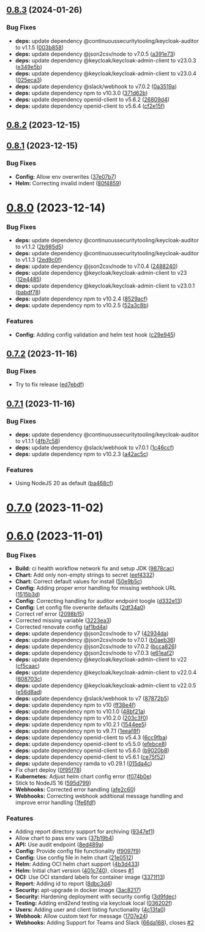 ## [0.8.3](https://github.com/ContinuousSecurityTooling/keycloak-reporter/compare/v0.8.2...v0.8.3) (2024-01-26)


### Bug Fixes

* **deps:** update dependency @continuoussecuritytooling/keycloak-auditor to v1.1.5 ([003b858](https://github.com/ContinuousSecurityTooling/keycloak-reporter/commit/003b858aa36c34900fabe166ab318cd6d08399fe))
* **deps:** update dependency @json2csv/node to v7.0.5 ([a391e73](https://github.com/ContinuousSecurityTooling/keycloak-reporter/commit/a391e73b10c0b89b2ab47b96967e7432cf1821a9))
* **deps:** update dependency @keycloak/keycloak-admin-client to v23.0.3 ([e349e5b](https://github.com/ContinuousSecurityTooling/keycloak-reporter/commit/e349e5b291b133ee3c781be5237f13cd48c87b30))
* **deps:** update dependency @keycloak/keycloak-admin-client to v23.0.4 ([025eca3](https://github.com/ContinuousSecurityTooling/keycloak-reporter/commit/025eca33069909a2897f28f52c948fb7a0aef039))
* **deps:** update dependency @slack/webhook to v7.0.2 ([0a3519a](https://github.com/ContinuousSecurityTooling/keycloak-reporter/commit/0a3519ade828f9c05b963adf894c7ee22b2c6edd))
* **deps:** update dependency npm to v10.3.0 ([371d62b](https://github.com/ContinuousSecurityTooling/keycloak-reporter/commit/371d62bcedc0aea9b878d1432642e9a5c4cfadf9))
* **deps:** update dependency openid-client to v5.6.2 ([26809d4](https://github.com/ContinuousSecurityTooling/keycloak-reporter/commit/26809d4b8d2154bf3f38bb5d004d0d59f754ed7d))
* **deps:** update dependency openid-client to v5.6.4 ([cf2e15f](https://github.com/ContinuousSecurityTooling/keycloak-reporter/commit/cf2e15f3bb85a70157acc2807947320dac5059f6))



## [0.8.2](https://github.com/ContinuousSecurityTooling/keycloak-reporter/compare/v0.8.1...v0.8.2) (2023-12-15)



## [0.8.1](https://github.com/ContinuousSecurityTooling/keycloak-reporter/compare/v0.8.0...v0.8.1) (2023-12-15)


### Bug Fixes

* **Config:** Allow env overwrites ([37e07b7](https://github.com/ContinuousSecurityTooling/keycloak-reporter/commit/37e07b71595b9f52509e207c3ccb9e6d526b6320))
* **Helm:** Correcting invalid indent ([80f4859](https://github.com/ContinuousSecurityTooling/keycloak-reporter/commit/80f485946384aedaa6bfce25178f928b3fb1b96a))



# [0.8.0](https://github.com/ContinuousSecurityTooling/keycloak-reporter/compare/v0.7.2...v0.8.0) (2023-12-14)


### Bug Fixes

* **deps:** update dependency @continuoussecuritytooling/keycloak-auditor to v1.1.2 ([2b985d5](https://github.com/ContinuousSecurityTooling/keycloak-reporter/commit/2b985d5daa4d271bf4a1219b6df71b16515b4106))
* **deps:** update dependency @continuoussecuritytooling/keycloak-auditor to v1.1.3 ([2ed9c0f](https://github.com/ContinuousSecurityTooling/keycloak-reporter/commit/2ed9c0faff14bc7d43b5e739a48e7175c1e74c4c))
* **deps:** update dependency @json2csv/node to v7.0.4 ([2488240](https://github.com/ContinuousSecurityTooling/keycloak-reporter/commit/2488240525fd1d8c20cf5205be50c069e6ac0cd1))
* **deps:** update dependency @keycloak/keycloak-admin-client to v23 ([12e4485](https://github.com/ContinuousSecurityTooling/keycloak-reporter/commit/12e4485a0e4c508cc90fe86d3ab39efb647486ce))
* **deps:** update dependency @keycloak/keycloak-admin-client to v23.0.1 ([babdf78](https://github.com/ContinuousSecurityTooling/keycloak-reporter/commit/babdf78ce6b0f2736ce6703cb83338e37066639b))
* **deps:** update dependency npm to v10.2.4 ([8529acf](https://github.com/ContinuousSecurityTooling/keycloak-reporter/commit/8529acf82bf8ea1581c7510783087ba5d8d45dde))
* **deps:** update dependency npm to v10.2.5 ([52a3c8b](https://github.com/ContinuousSecurityTooling/keycloak-reporter/commit/52a3c8b48cbf0ee0d795aa00a9af36291025ae05))


### Features

* **Config:** Adding config validation and helm test hook ([c29e945](https://github.com/ContinuousSecurityTooling/keycloak-reporter/commit/c29e945567b4dfcdc9a10e710efa2b1a8c00f970))



## [0.7.2](https://github.com/ContinuousSecurityTooling/keycloak-reporter/compare/v0.7.1...v0.7.2) (2023-11-16)


### Bug Fixes

* Try to fix release ([ed7ebdf](https://github.com/ContinuousSecurityTooling/keycloak-reporter/commit/ed7ebdf6ca9677621d19d8f829f611183602135f))



## [0.7.1](https://github.com/ContinuousSecurityTooling/keycloak-reporter/compare/v0.7.0...v0.7.1) (2023-11-16)


### Bug Fixes

* **deps:** update dependency @continuoussecuritytooling/keycloak-auditor to v1.1.1 ([4fb7c58](https://github.com/ContinuousSecurityTooling/keycloak-reporter/commit/4fb7c5801f8d5519d6c7132eabd29976e640cff3))
* **deps:** update dependency @slack/webhook to v7.0.1 ([1c46ccf](https://github.com/ContinuousSecurityTooling/keycloak-reporter/commit/1c46ccf7f9a91c4fc85464ddfe9aea8f8e588801))
* **deps:** update dependency npm to v10.2.3 ([a42ac5c](https://github.com/ContinuousSecurityTooling/keycloak-reporter/commit/a42ac5c5df195d5e9b15595bb377261f53acca03))


### Features

* Using NodeJS 20 as default ([ba468cf](https://github.com/ContinuousSecurityTooling/keycloak-reporter/commit/ba468cfa7e17615a38ea5ea7e81c859e1f734f67))



# [0.7.0](https://github.com/ContinuousSecurityTooling/keycloak-reporter/compare/v0.6.0...v0.7.0) (2023-11-02)



# [0.6.0](https://github.com/ContinuousSecurityTooling/keycloak-reporter/compare/4c13fa0642d75b8e229091aca052a83fa8c7eb32...v0.6.0) (2023-11-01)


### Bug Fixes

* **Build:** ci health workflow network fix and setup JDK ([9878cac](https://github.com/ContinuousSecurityTooling/keycloak-reporter/commit/9878cacd99b8c7a66c9c2f7e26d9087f48b809fe))
* **Chart:** Add only non-empty strings to secret ([eef4332](https://github.com/ContinuousSecurityTooling/keycloak-reporter/commit/eef433203f33a14a322ecb0a46cd2701ef454eec))
* **Chart:** Correct default values for install ([50e9b5c](https://github.com/ContinuousSecurityTooling/keycloak-reporter/commit/50e9b5ccbaeec2661b16cf2d6d959fc66231f21e))
* **Config:** Adding proper error handling for missing webhook URL ([1515b3d](https://github.com/ContinuousSecurityTooling/keycloak-reporter/commit/1515b3dde0ec387ec226f8d5fe1ffd4f3a4af00d))
* **Config:** Correcting handling for auditor endpoint toogle ([d332e13](https://github.com/ContinuousSecurityTooling/keycloak-reporter/commit/d332e13667e5ff770e2d5dcb1374730dcc896527))
* **Config:** Let config file overwrite defaults ([2df34a0](https://github.com/ContinuousSecurityTooling/keycloak-reporter/commit/2df34a047ef8c2275f8ae4ef0d06209c1619d74e))
* Correct ref error ([2098b15](https://github.com/ContinuousSecurityTooling/keycloak-reporter/commit/2098b1531e20d2037252f706713e4dd54a620128))
* Corrected missing variable ([3223ea3](https://github.com/ContinuousSecurityTooling/keycloak-reporter/commit/3223ea31d33cad3ad7fd8d4b574ed88a737ced81))
* Corrected renovate config ([af1bd4a](https://github.com/ContinuousSecurityTooling/keycloak-reporter/commit/af1bd4a6c4c8678d4a4b2ffc97c41b583986f513))
* **deps:** update dependency @json2csv/node to v7 ([42934da](https://github.com/ContinuousSecurityTooling/keycloak-reporter/commit/42934da57a546b1a0db324183b3db51c27ff1cc2))
* **deps:** update dependency @json2csv/node to v7.0.1 ([b0aeb36](https://github.com/ContinuousSecurityTooling/keycloak-reporter/commit/b0aeb366b07a38d8b648b4a0c763bab578db653a))
* **deps:** update dependency @json2csv/node to v7.0.2 ([bcca826](https://github.com/ContinuousSecurityTooling/keycloak-reporter/commit/bcca8267291c79e13dc1bd563d80d59d1d6d0f27))
* **deps:** update dependency @json2csv/node to v7.0.3 ([e61eaf2](https://github.com/ContinuousSecurityTooling/keycloak-reporter/commit/e61eaf2b12243cc10903ac6235e03de78e6c4ae7))
* **deps:** update dependency @keycloak/keycloak-admin-client to v22 ([cf5caac](https://github.com/ContinuousSecurityTooling/keycloak-reporter/commit/cf5caac67d0a35b56e7c7a16dd5ee815aaf96d6c))
* **deps:** update dependency @keycloak/keycloak-admin-client to v22.0.4 ([608703c](https://github.com/ContinuousSecurityTooling/keycloak-reporter/commit/608703ce5f7d6c05c76eb88296c19e34eee20137))
* **deps:** update dependency @keycloak/keycloak-admin-client to v22.0.5 ([e56d8ad](https://github.com/ContinuousSecurityTooling/keycloak-reporter/commit/e56d8ada3b1b7e3ce0a456190f1d4a549309480c))
* **deps:** update dependency @slack/webhook to v7 ([87872b5](https://github.com/ContinuousSecurityTooling/keycloak-reporter/commit/87872b5bf56877ace56b49e9b70ace6fd90778a2))
* **deps:** update dependency npm to v10 ([ff38e4f](https://github.com/ContinuousSecurityTooling/keycloak-reporter/commit/ff38e4faa13b34d7794b9b36f46d11d61fdc90bf))
* **deps:** update dependency npm to v10.1.0 ([48bf21a](https://github.com/ContinuousSecurityTooling/keycloak-reporter/commit/48bf21ae8c251993295901f75150580f3b2a9988))
* **deps:** update dependency npm to v10.2.0 ([203c3f0](https://github.com/ContinuousSecurityTooling/keycloak-reporter/commit/203c3f03a25838e52dea15eefd564490ba137c2f))
* **deps:** update dependency npm to v10.2.1 ([1544ee5](https://github.com/ContinuousSecurityTooling/keycloak-reporter/commit/1544ee58ce2cd0e6f1951d45ce77a4cbaf2b0fac))
* **deps:** update dependency npm to v9.7.1 ([1eeaf8f](https://github.com/ContinuousSecurityTooling/keycloak-reporter/commit/1eeaf8fc51a643da62d46e0669751f732069ee3d))
* **deps:** update dependency openid-client to v5.4.3 ([6cc9fba](https://github.com/ContinuousSecurityTooling/keycloak-reporter/commit/6cc9fba92585393bb50cc586a8a7f994b8a6431c))
* **deps:** update dependency openid-client to v5.5.0 ([efebce8](https://github.com/ContinuousSecurityTooling/keycloak-reporter/commit/efebce81d16b95e9407bff874a62c5832bdc826e))
* **deps:** update dependency openid-client to v5.6.0 ([b9020b8](https://github.com/ContinuousSecurityTooling/keycloak-reporter/commit/b9020b82786a5f5ead45262b756c09a58ff4eb3a))
* **deps:** update dependency openid-client to v5.6.1 ([ce75f52](https://github.com/ContinuousSecurityTooling/keycloak-reporter/commit/ce75f527b58f3b3e0de240a0933f3bec79ddd7e1))
* **deps:** update dependency ramda to v0.29.1 ([015da4c](https://github.com/ContinuousSecurityTooling/keycloak-reporter/commit/015da4c065810d4aeb3d19b3fbc55633f39ba6af))
* Fix chart deploy ([0f95f78](https://github.com/ContinuousSecurityTooling/keycloak-reporter/commit/0f95f78cfcb98cac3da5b8c2bdf84c7bca324d57))
* **Kubernetes:** Adjust helm chart config error ([f074b0e](https://github.com/ContinuousSecurityTooling/keycloak-reporter/commit/f074b0eca275e8ee07e0dad6096cd64962dcae80))
* Stick to NodeJS 16 ([595d799](https://github.com/ContinuousSecurityTooling/keycloak-reporter/commit/595d799510e81de885430d7cc62549dd8a272aee))
* **Webhooks:** Corrected error handling ([afe2c60](https://github.com/ContinuousSecurityTooling/keycloak-reporter/commit/afe2c601852ef5564fcaafe6b959475a4271a9ec))
* **Webhooks:** Correcting webhook additional message handling and improve error handling ([1fe6fdf](https://github.com/ContinuousSecurityTooling/keycloak-reporter/commit/1fe6fdf3d93dd746c55ea3009a8414cfe3206d2f))


### Features

* Adding report directory support for archiving ([9347ef1](https://github.com/ContinuousSecurityTooling/keycloak-reporter/commit/9347ef116b8d753b21e66826792865971ce7571d))
* Allow chart to pass env vars ([37b19b4](https://github.com/ContinuousSecurityTooling/keycloak-reporter/commit/37b19b428a07c373f308aee529a1ff376b87156e))
* **API:** Use audit endpoint ([8ed489a](https://github.com/ContinuousSecurityTooling/keycloak-reporter/commit/8ed489ae0c3e6b66f8506a6d6b87147e50b9a06c))
* **Config:** Provide config file functionality ([f9097f9](https://github.com/ContinuousSecurityTooling/keycloak-reporter/commit/f9097f966c2dfc5240111e9294742ad3821c36ad))
* **Config:** Use config file in helm chart ([21e0512](https://github.com/ContinuousSecurityTooling/keycloak-reporter/commit/21e051243df1a3000d2b57f6ee0feab5f6314910))
* **Helm:** Adding OCI helm chart support ([4b3d433](https://github.com/ContinuousSecurityTooling/keycloak-reporter/commit/4b3d433e2b94550541b821172c7d270abf2363fa))
* **Helm:** Initial chart version ([401c740](https://github.com/ContinuousSecurityTooling/keycloak-reporter/commit/401c7401b1b34b479bb5a370c9d1077a36f653b0)), closes [#1](https://github.com/ContinuousSecurityTooling/keycloak-reporter/issues/1)
* **OCI:** Use OCI standard labels for container image ([3371f13](https://github.com/ContinuousSecurityTooling/keycloak-reporter/commit/3371f136f51fa0482c253602b281ed508473ed44))
* **Report:** Adding id to report ([8dbc3d4](https://github.com/ContinuousSecurityTooling/keycloak-reporter/commit/8dbc3d4deacba0a5e1729da93b8d933557ebd45b))
* **Security:** apt-upgrade in docker image ([3ac8217](https://github.com/ContinuousSecurityTooling/keycloak-reporter/commit/3ac82179fcdcec5ff72179e1f33f5e0e9c50c45f))
* **Security:** Hardening deployment with security config ([3d9fdec](https://github.com/ContinuousSecurityTooling/keycloak-reporter/commit/3d9fdec7174bc5287b7c382d4aec8207051d3a11))
* **Testing:** Adding end2end testing via keycloak local ([036202f](https://github.com/ContinuousSecurityTooling/keycloak-reporter/commit/036202f47324e8b3e40764fdc3a43a270a2687cf))
* **Users:** Adding user and client listing functionality ([4c13fa0](https://github.com/ContinuousSecurityTooling/keycloak-reporter/commit/4c13fa0642d75b8e229091aca052a83fa8c7eb32))
* **Webhook:** Allow custom text for message ([1707e24](https://github.com/ContinuousSecurityTooling/keycloak-reporter/commit/1707e249c1c9c4c22b1510c767470a2670a4b33b))
* **Webhooks:** Adding Support for Teams and Slack ([66da168](https://github.com/ContinuousSecurityTooling/keycloak-reporter/commit/66da168d2cd234ebc6dd961cfe62a3c8191c0ccc)), closes [#2](https://github.com/ContinuousSecurityTooling/keycloak-reporter/issues/2)



